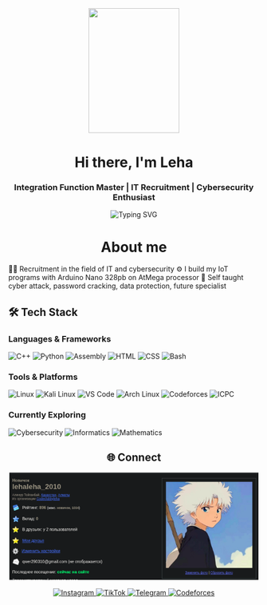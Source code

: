 <div align="center">
  <img src="https://github.com/user-attachments/assets/a8f7cf1e-8cb3-4c45-a1e5-7f78a41498ef" width="60%" height="250"/>
</div>

<div align="center">
  <h1>Hi there, I'm Leha</h1>
  <h3>Integration Function Master | IT Recruitment | Cybersecurity Enthusiast</h3>
</div>

<div align="center">
  <img src="https://readme-typing-svg.demolab.com?font=Fira+Code&pause=1000&color=00D9FF&center=true&vCenter=true&width=435&lines=IoT+%26+Arduino+Developer;Cybersecurity+Researcher;Mathematical+Programming;Integration+%26+Calculus" alt="Typing SVG" />
</div>





<div align="center">
  <h1>
    About me
  </h1>
</div>
👨‍💻 Recruitment in the field of IT and cybersecurity
⚙️ I build my IoT programs with Arduino Nano 328pb on AtMega processor
🔐 Self taught cyber attack, password cracking, data protection, future specialist

## 🛠️ Tech Stack

### Languages & Frameworks
<p>
  <img src="https://img.shields.io/badge/C++-00599C?style=for-the-badge&logo=cplusplus&logoColor=white" alt="C++"/>
  <img src="https://img.shields.io/badge/PYTHON-3776AB?style=for-the-badge&logo=python&logoColor=white" alt="Python"/>
  <img src="https://img.shields.io/badge/Assembly-000000?style=for-the-badge&logo=assemblyscript&logoColor=white" alt="Assembly"/>
  <img src="https://img.shields.io/badge/HTML5-E34F26?style=for-the-badge&logo=html5&logoColor=white" alt="HTML"/>
  <img src="https://img.shields.io/badge/CSS3-1572B6?style=for-the-badge&logo=css3&logoColor=white" alt="CSS"/>
  <img src="https://img.shields.io/badge/BASH-4EAA25?style=for-the-badge&logo=gnu-bash&logoColor=white" alt="Bash"/>
</p>

### Tools & Platforms
<p>
  <img src="https://img.shields.io/badge/Linux-FCC624?style=for-the-badge&logo=linux&logoColor=black" alt="Linux"/>
  <img src="https://img.shields.io/badge/Kali_Linux-557C94?style=for-the-badge&logo=kalilinux&logoColor=white" alt="Kali Linux"/>
  <img src="https://img.shields.io/badge/VS_Code-007ACC?style=for-the-badge&logo=visual-studio-code&logoColor=white" alt="VS Code"/>
  <img src="https://img.shields.io/badge/Arch_Linux-1793D1?style=for-the-badge&logo=arch-linux&logoColor=white" alt="Arch Linux"/>
  <img src="https://img.shields.io/badge/Codeforces-1F8ACB?style=for-the-badge&logo=codeforces&logoColor=white" alt="Codeforces"/>
  <img src="https://img.shields.io/badge/ICPC-0078D4?style=for-the-badge&logo=microsoft-academic&logoColor=white" alt="ICPC"/>
</p>

### Currently Exploring
<p>
  <img src="https://img.shields.io/badge/Cybersecurity-FF6B6B?style=for-the-badge&logo=hackerone&logoColor=white" alt="Cybersecurity"/>
  <img src="https://img.shields.io/badge/Informatics-00D4AA?style=for-the-badge&logo=education&logoColor=white" alt="Informatics"/>
  <img src="https://img.shields.io/badge/Mathematics-9C27B0?style=for-the-badge&logo=wolfram-mathematica&logoColor=white" alt="Mathematics"/>
</p>

<div align="center">
  <h2>🌐 Connect</h2>
  
  <img src="https://github.com/lehaIntegrateFunction/code/blob/main/codeforces.png" alt="Profile Image" width="500"/>
  
  <p>
    <a href="https://instagram.com/tech.cubersecur1ty">
      <img src="https://img.shields.io/badge/Instagram-E4405F?style=for-the-badge&logo=instagram&logoColor=white" alt="Instagram"/>
    </a>
    <a href="https://tiktok.com/@lehapathtotheicpc">
      <img src="https://img.shields.io/badge/TikTok-000000?style=for-the-badge&logo=tiktok&logoColor=white" alt="TikTok"/>
    </a>
    <a href="https://t.me/@luangly">
      <img src="https://img.shields.io/badge/Telegram-2CA5E0?style=for-the-badge&logo=telegram&logoColor=white" alt="Telegram"/>
    </a>
    <a href="https://codeforces.com/profile/lehaIntegrateFunction">
      <img src="https://img.shields.io/badge/Codeforces-1F8ACB?style=for-the-badge&logo=codeforces&logoColor=white" alt="Codeforces"/>
    </a>
  </p>
</div>
<!-- Proudly created with GPRM ( https://gprm.itsvg.in ) -->
